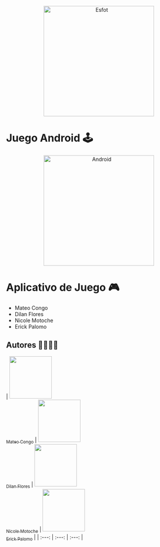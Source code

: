 <div>
<p align='center'>
<img src="https://esfot.epn.edu.ec/images/headers/logo_esfot_buho.png" alt="Esfot" width="300px">
</p>
</div>

  # Juego Android 🕹️
<div>
<p align='center'>
<img src="https://www.google.com/url?sa=i&url=https%3A%2F%2Fwww.genbeta.com%2Fdesarrollo%2Fjava-api-y-ejemplos&psig=AOvVaw166dtWvwqM-CykodAhlR-Y&ust=1708916277297000&source=images&cd=vfe&opi=89978449&ved=0CBIQjRxqFwoTCMiInbC_xYQDFQAAAAAdAAAAABAE" alt="Android" width="300px">
</p>
</div>

# Aplicativo de Juego 🎮
- Mateo Congo
- Dilan Flores
- Nicole Motoche
- Erick Palomo


## Autores 🫱🏼‍🫲🏽

| [<img src="https://avatars.githubusercontent.com/u/96399138?v=4" width=115><br><sub>Mateo Congo</sub>](https://github.com/Einarr07) | [<img src="https://avatars.githubusercontent.com/u/117755180?v=4" width=115><br><sub>Dilan Flores</sub>](https://github.com/dilan-flores) |  [<img src="https://avatars.githubusercontent.com/u/85316345?v=4" width=115><br><sub>Nicole Motoche</sub>](https://github.com/nicolemotoche29) |  [<img src="https://avatars.githubusercontent.com/u/75103508?v=4" width=115><br><sub>Erick Palomo</sub>](https://github.com/erick200011) |
| :---: | :---: | :---: |
